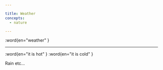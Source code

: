 ```yaml
---

title: Weather
concepts:
  - nature

---
```


:word{en="weather" }

--------------------------------------------------

:word{en="it is hot" }
:word{en="it is cold" }

Rain etc...
